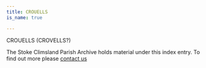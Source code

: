 ```yaml
---
title: CROUELLS
is_name: true

---
```


CROUELLS (CROVELLS?)


The Stoke Climsland Parish Archive holds material under this index entry. To find out more please [contact us](/contact/)
